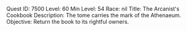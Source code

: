 Quest ID: 7500
Level: 60
Min Level: 54
Race: nil
Title: The Arcanist's Cookbook
Description: The tome carries the mark of the Athenaeum.
Objective: Return the book to its rightful owners.
